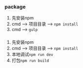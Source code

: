 ### package

1. 先安装npm
2. cmd --> 项目目录 --> `npm install`
3. cmd --> `gulp`


###
1. 先安装npm
2. cmd --> 项目目录 --> `npm install`
1. 本地调试`npm run dev`
2. 打包`npm run build`
